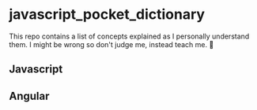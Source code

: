 # javascript_pocket_dictionary
This repo contains a list of concepts explained as I personally understand them. I might be wrong so don't judge me, instead teach me. 💛

## Javascript

## Angular
